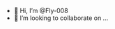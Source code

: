 - 👋 Hi, I’m @Fly-008
- 💞️ I’m looking to collaborate on ...
<!---
Fly-008/Fly-008 is a ✨ special ✨ repository because its `README.md` (this file) appears on your GitHub profile.
You can click the Preview link to take a look at your changes.
--->

